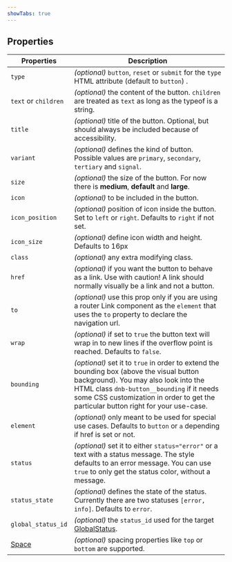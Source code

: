 ```yaml
---
showTabs: true
---
```


## Properties

| Properties                                  | Description                                                                                                                                                                                                                                                            |
| ------------------------------------------- | ---------------------------------------------------------------------------------------------------------------------------------------------------------------------------------------------------------------------------------------------------------------------- |
| `type`                                      | _(optional)_ `button`, `reset` or `submit` for the `type` HTML attribute (default to `button`) .                                                                                                                                                                       |
| `text` or `children`                        | _(optional)_ the content of the button. `children` are treated as `text` as long as the typeof is a string.                                                                                                                                                            |
| `title`                                     | _(optional)_ title of the button. Optional, but should always be included because of accessibility.                                                                                                                                                                    |
| `variant`                                   | _(optional)_ defines the kind of button. Possible values are `primary`, `secondary`, `tertiary` and `signal`.                                                                                                                                                          |
| `size`                                      | _(optional)_ the size of the button. For now there is **medium**, **default** and **large**.                                                                                                                                                                           |
| `icon`                                      | _(optional)_ to be included in the button.                                                                                                                                                                                                                             |
| `icon_position`                             | _(optional)_ position of icon inside the button. Set to `left` or `right`. Defaults to `right` if not set.                                                                                                                                                             |
| `icon_size`                                 | _(optional)_ define icon width and height. Defaults to 16px                                                                                                                                                                                                            |
| `class`                                     | _(optional)_ any extra modifying class.                                                                                                                                                                                                                                |
| `href`                                      | _(optional)_ if you want the button to behave as a link. Use with caution! A link should normally visually be a link and not a button.                                                                                                                                 |
| `to`                                        | _(optional)_ use this prop only if you are using a router Link component as the `element` that uses the `to` property to declare the navigation url.                                                                                                                   |
| `wrap`                                      | _(optional)_ if set to `true` the button text will wrap in to new lines if the overflow point is reached. Defaults to `false`.                                                                                                                                         |
| `bounding`                                  | _(optional)_ set it to `true` in order to extend the bounding box (above the visual button background). You may also look into the HTML class `dnb-button__bounding` if it needs some CSS customization in order to get the particular button right for your use-case. |
| `element`                                   | _(optional)_ only meant to be used for special use cases. Defaults to `button` or `a` depending if href is set or not.                                                                                                                                                 |
| `status`                                    | _(optional)_ set it to either `status="error"` or a text with a status message. The style defaults to an error message. You can use `true` to only get the status color, without a message.                                                                            |
| `status_state`                              | _(optional)_ defines the state of the status. Currently there are two statuses `[error, info]`. Defaults to `error`.                                                                                                                                                   |
| `global_status_id`                          | _(optional)_ the `status_id` used for the target [GlobalStatus](/uilib/components/global-status).                                                                                                                                                                      |
| [Space](/uilib/components/space/properties) | _(optional)_ spacing properties like `top` or `bottom` are supported.                                                                                                                                                                                                  |
